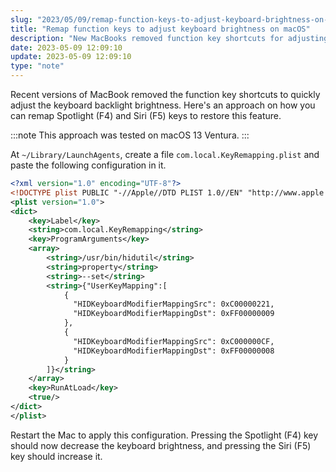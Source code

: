 ```yaml
---
slug: "2023/05/09/remap-function-keys-to-adjust-keyboard-brightness-on-macos"
title: "Remap function keys to adjust keyboard brightness on macOS"
description: "New MacBooks removed function key shortcuts for adjusting keyboard backlight brightness. Remap F4 and F5 keys to restore this feature."
date: 2023-05-09 12:09:10
update: 2023-05-09 12:09:10
type: "note"
---
```


Recent versions of MacBook removed the function key shortcuts to quickly adjust the keyboard backlight brightness. Here's an approach on how you can remap Spotlight (F4) and Siri (F5) keys to restore this feature.

:::note
This approach was tested on macOS 13 Ventura.
:::

At `~/Library/LaunchAgents`, create a file `com.local.KeyRemapping.plist` and paste the following configuration in it.

```xml
<?xml version="1.0" encoding="UTF-8"?>
<!DOCTYPE plist PUBLIC "-//Apple//DTD PLIST 1.0//EN" "http://www.apple.com/DTDs/PropertyList-1.0.dtd">
<plist version="1.0">
<dict>
    <key>Label</key>
    <string>com.local.KeyRemapping</string>
    <key>ProgramArguments</key>
    <array>
        <string>/usr/bin/hidutil</string>
        <string>property</string>
        <string>--set</string>
        <string>{"UserKeyMapping":[
            {
              "HIDKeyboardModifierMappingSrc": 0xC00000221,
              "HIDKeyboardModifierMappingDst": 0xFF00000009
            },
            {
              "HIDKeyboardModifierMappingSrc": 0xC000000CF,
              "HIDKeyboardModifierMappingDst": 0xFF00000008
            }
        ]}</string>
    </array>
    <key>RunAtLoad</key>
    <true/>
</dict>
</plist>
```

Restart the Mac to apply this configuration. Pressing the Spotlight (F4) key should now decrease the keyboard brightness, and pressing the Siri (F5) key should increase it.
